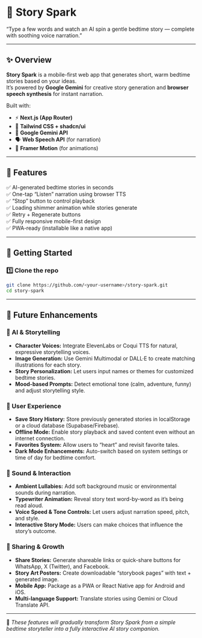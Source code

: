 # 🌙 Story Spark

“Type a few words and watch an AI spin a gentle bedtime story — complete with soothing voice narration.”

<!-- ![Story Spark Screenshot](https://via.placeholder.com/800x400?text=Story+Spark+App+Preview) -->

---

## ✨ Overview

**Story Spark** is a mobile-first web app that generates short, warm bedtime stories based on your ideas.  
It’s powered by **Google Gemini** for creative story generation and **browser speech synthesis** for instant narration.  

Built with:
- ⚡ **Next.js (App Router)**
- 🎨 **Tailwind CSS + shadcn/ui**
- 🤖 **Google Gemini API**
- 🗣️ **Web Speech API** (for narration)
- 💫 **Framer Motion** (for animations)

---

## 🧱 Features

✅ AI-generated bedtime stories in seconds  
✅ One-tap “Listen” narration using browser TTS  
✅ “Stop” button to control playback  
✅ Loading shimmer animation while stories generate  
✅ Retry + Regenerate buttons  
✅ Fully responsive mobile-first design  
✅ PWA-ready (installable like a native app)

---

## 🚀 Getting Started

### 1️⃣ Clone the repo
```bash
git clone https://github.com/<your-username>/story-spark.git
cd story-spark

```

---

## 🌈 Future Enhancements

### 🧠 AI & Storytelling
- **Character Voices:** Integrate ElevenLabs or Coqui TTS for natural, expressive storytelling voices.  
- **Image Generation:** Use Gemini Multimodal or DALL·E to create matching illustrations for each story.  
- **Story Personalization:** Let users input names or themes for customized bedtime stories.  
- **Mood-based Prompts:** Detect emotional tone (calm, adventure, funny) and adjust storytelling style.  

### 💾 User Experience
- **Save Story History:** Store previously generated stories in localStorage or a cloud database (Supabase/Firebase).  
- **Offline Mode:** Enable story playback and saved content even without an internet connection.  
- **Favorites System:** Allow users to “heart” and revisit favorite tales.  
- **Dark Mode Enhancements:** Auto-switch based on system settings or time of day for bedtime comfort.  

### 🎵 Sound & Interaction
- **Ambient Lullabies:** Add soft background music or environmental sounds during narration.  
- **Typewriter Animation:** Reveal story text word-by-word as it’s being read aloud.  
- **Voice Speed & Tone Controls:** Let users adjust narration speed, pitch, and style.  
- **Interactive Story Mode:** Users can make choices that influence the story’s outcome.  

### 📲 Sharing & Growth
- **Share Stories:** Generate shareable links or quick-share buttons for WhatsApp, X (Twitter), and Facebook.  
- **Story Art Posters:** Create downloadable “storybook pages” with text + generated image.  
- **Mobile App:** Package as a PWA or React Native app for Android and iOS.  
- **Multi-language Support:** Translate stories using Gemini or Cloud Translate API.  

---

🚧 *These features will gradually transform Story Spark from a simple bedtime storyteller into a fully interactive AI story companion.*

